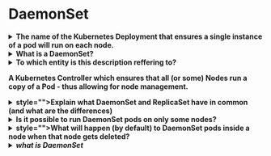 # DaemonSet 

<details>
<summary>
<b>The name of the Kubernetes Deployment that ensures a single instance of a pod will run on each node.</b>
</summary>
DaemonSet
</details>

<details>
<summary>
<b>What is a DaemonSet?</b>
</summary>
A Kubernetes <b>Controller </b>which ensures that all (or some) <b>Nodes run a copy of a Pod.</b>

<img src="paste-b232887ca039d4beaf429a411e14fa6b3a83a025.jpg">
<img src="paste-29aacf46a4806c2486da42a774bf5401c35eea64.jpg"><img src="paste-1542ce24313150291f3adf83860cdf110447b2b4.jpg">
</details>

<details>
<summary>
<b>To which entity is this description reffering to?

A Kubernetes&nbsp;<b>Controller&nbsp;</b>which ensures that all (or some)&nbsp;<b>Nodes run a copy of a Pod&nbsp;</b>- thus allowing for node management.</b>
</summary>
DaemonSet

<img src="paste-71933616ad20fe752807b7c64a8363b0d177838e.jpg">
</details>

<details>
<summary>
<b>style="">Explain what DaemonSet and ReplicaSet have in common (and what are the differences)</b>
</summary>
They are both Kubernetes Controllers and they are both related to count of pods inside the cluster.
 style=""><b>
ReplicaSet </b>makes sure that given amount of pods is always running in the cluster (<b>doesn't</b> matter in which worker node they are running!)<img src="paste-3dfda59e415fbe71f6a599a82a877ec60953f322.jpg">

 style="display: inline !important;"><b>DaemonSet </b>makes sure that all (or selected) nodes have a replica of given pod.
In most use cases, the number of nodes will be equal with number of pods<img src="paste-41a44af9a7651900a5b65dbf3ba95a1f3fa4eb3e.jpg">
</details>

<details>
<summary>
<b>Is it possible to run DaemonSet pods on only some nodes?</b>
</summary>
Yes

<b><img src="Un0li2eM8tO5MluxUrOgz4f-HxqGAd7jPcOB0aYy5mQTAWdnwWsmTWB0wSmXujU2BogyAsx2jGev2j22rlmGALI4gWLo61sHMSDy5RYheY152ANPTbCgNfLUE4OPkcJWm0ZJ.png"></b>
</details>

<details>
<summary>
<b>style="">What will happen (by default) to DaemonSet pods inside a node when that node gets deleted?</b>
</summary>
style="">These pods will be garbage collected (deleted) as well<b><img src="lFn2VhS56EQ5e5HzPHY0ouWasNdxi6-R2XEOtnqIpKDTocCA4l-Sg6AfbKXHH9WIS1a8EMnYYEOiGyGJFioK-9qIZIH3sduMAborO6gXiCHw1Umz7OniapkRpRZdEZfQbEXv.png"></b>
</details>

<details>
<summary>
<b><em>what is DaemonSet</em></b>
</summary>
* It runs one instance on *NODE*
* Kubernetes DaemonSets run a&nbsp;<em>daemon</em>&nbsp;container on each node in the cluster.
>* The term&nbsp;<em>daemon</em>&nbsp;traditionally refers to long-running background processes on a server that handle things like logging, so by analogy,&nbsp;
</details>


